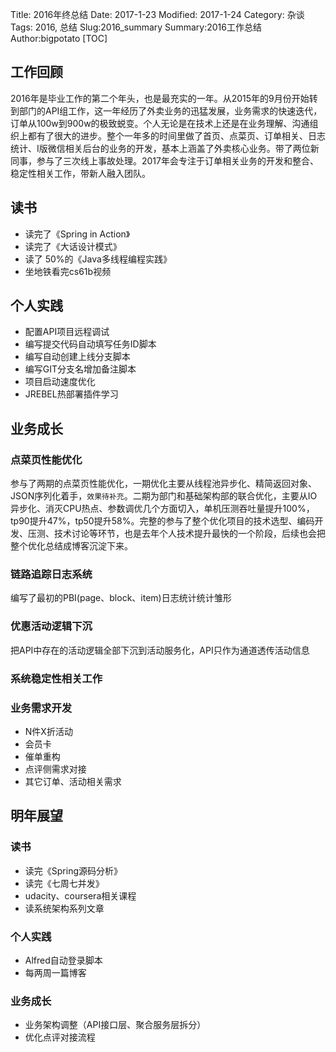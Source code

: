 Title: 2016年终总结
Date: 2017-1-23
Modified: 2017-1-24
Category: 杂谈
Tags: 2016, 总结
Slug:2016_summary
Summary:2016工作总结
Author:bigpotato
[TOC]


## 工作回顾
2016年是毕业工作的第二个年头，也是最充实的一年。从2015年的9月份开始转到部门的API组工作，这一年经历了外卖业务的迅猛发展，业务需求的快速迭代，订单从100w到900w的极致蜕变。个人无论是在技术上还是在业务理解、沟通组织上都有了很大的进步。整个一年多的时间里做了首页、点菜页、订单相关、日志统计、I版微信相关后台的业务的开发，基本上涵盖了外卖核心业务。带了两位新同事，参与了三次线上事故处理。2017年会专注于订单相关业务的开发和整合、稳定性相关工作，带新人融入团队。

## 读书
* 读完了《Spring in Action》
* 读完了《大话设计模式》
* 读了 50%的《Java多线程编程实践》
* 坐地铁看完cs61b视频

## 个人实践
* 配置API项目远程调试
* 编写提交代码自动填写任务ID脚本
* 编写自动创建上线分支脚本
* 编写GIT分支名增加备注脚本
* 项目启动速度优化
* JREBEL热部署插件学习

## 业务成长

### 点菜页性能优化
参与了两期的点菜页性能优化，一期优化主要从线程池异步化、精简返回对象、JSON序列化着手，`效果待补充`。二期为部门和基础架构部的联合优化，主要从IO异步化、消灭CPU热点、参数调优几个方面切入，单机压测吞吐量提升100%，tp90提升47%，tp50提升58%。完整的参与了整个优化项目的技术选型、编码开发、压测、技术讨论等环节，也是去年个人技术提升最快的一个阶段，后续也会把整个优化总结成博客沉淀下来。

### 链路追踪日志系统
编写了最初的PBI(page、block、item)日志统计统计雏形
### 优惠活动逻辑下沉
把API中存在的活动逻辑全部下沉到活动服务化，API只作为通道透传活动信息
### 系统稳定性相关工作
### 业务需求开发
* N件X折活动
* 会员卡
* 催单重构
* 点评侧需求对接
* 其它订单、活动相关需求

## 明年展望

### 读书
* 读完《Spring源码分析》
* 读完《七周七并发》
* udacity、coursera相关课程
* 读系统架构系列文章

### 个人实践
* Alfred自动登录脚本
* 每两周一篇博客

### 业务成长
* 业务架构调整（API接口层、聚合服务层拆分）
* 优化点评对接流程

